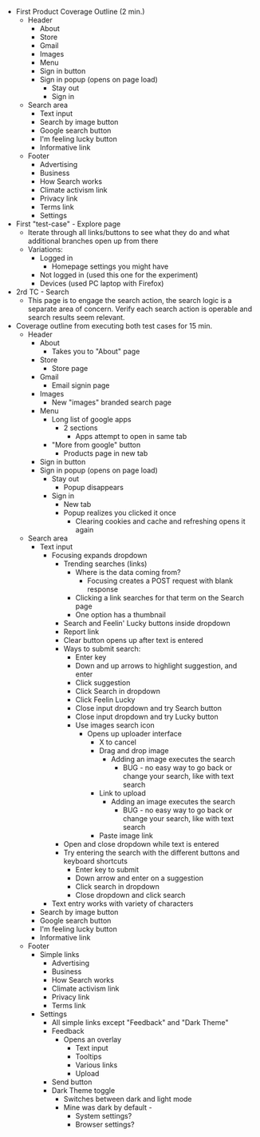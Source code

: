 - First Product Coverage Outline (2 min.)
    - Header
        - About
        - Store
        - Gmail
        - Images
        - Menu
        - Sign in button
        - Sign in popup (opens on page load)
            - Stay out
            - Sign in
    - Search area
        - Text input
        - Search by image button
        - Google search button
        - I'm feeling lucky button
        - Informative link
    - Footer
        - Advertising
        - Business
        - How Search works
        - Climate activism link
        - Privacy link
        - Terms link
        - Settings
- First "test-case" - Explore page
    - Iterate through all links/buttons to see what they do and what additional branches open up from there
    - Variations:
        - Logged in
            - Homepage settings you might have
        - Not logged in (used this one for the experiment)
        - Devices (used PC laptop with Firefox)
- 2rd TC - Search
    - This page is to engage the search action, the search logic is a separate area of concern. Verify each search action is operable and search results seem relevant.
- Coverage outline from executing both test cases for 15 min.
    - Header
        - About
            - Takes you to "About" page
        - Store
            - Store page
        - Gmail
            - Email signin page
        - Images
            - New "images" branded search page
        - Menu
            - Long list of google apps
                - 2 sections
                    - Apps attempt to open in same tab
            - "More from google" button
                - Products page in new tab
        - Sign in button
        - Sign in popup (opens on page load)
            - Stay out
                - Popup disappears
            - Sign in
                - New tab
                - Popup realizes you clicked it once
                    - Clearing cookies and cache and refreshing opens it again
    - Search area
        - Text input
            - Focusing expands dropdown
                - Trending searches (links)
                    - Where is the data coming from?
                        - Focusing creates a POST request with blank response
                    - Clicking a link searches for that term on the Search page
                    - One option has a thumbnail
                - Search and Feelin' Lucky buttons inside dropdown
                - Report link
                - Clear button opens up after text is entered
                - Ways to submit search:
                    - Enter key
                    - Down and up arrows to highlight suggestion, and enter
                    - Click suggestion
                    - Click Search in dropdown
                    - Click Feelin Lucky
                    - Close input dropdown and try Search button
                    - Close input dropdown and try Lucky button
                    - Use images search icon
                        - Opens up uploader interface
                            - X to cancel
                            - Drag and drop image
                                - Adding an image executes the search
                                    - BUG - no easy way to go back or change your search, like with text search
                            - Link to upload
                                - Adding an image executes the search
                                    - BUG - no easy way to go back or change your search, like with text search
                            - Paste image link
                - Open and close dropdown while text is entered
                - Try entering the search with the different buttons and keyboard shortcuts
                    - Enter key to submit
                    - Down arrow and enter on a suggestion
                    - Click search in dropdown
                    - Close dropdown and click search
            - Text entry works with variety of characters
        - Search by image button
        - Google search button
        - I'm feeling lucky button
        - Informative link
    - Footer
        - Simple links
            - Advertising
            - Business
            - How Search works
            - Climate activism link
            - Privacy link
            - Terms link
        - Settings
            - All simple links except "Feedback" and "Dark Theme"
            - Feedback
                - Opens an overlay
                    - Text input
                    - Tooltips
                    - Various links
                    - Upload
            - Send button
            - Dark Theme toggle
                - Switches between dark and light mode
                - Mine was dark by default - 
                    - System settings? 
                    - Browser settings?
